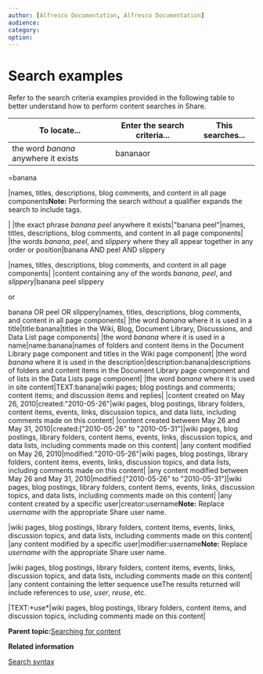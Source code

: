 ```yaml
---
author: [Alfresco Documentation, Alfresco Documentation]
audience: 
category: 
option: 
---
```


# Search examples

Refer to the search criteria examples provided in the following table to better understand how to perform content searches in Share.

|To locate...|Enter the search criteria...|This searches...|
|------------|----------------------------|----------------|
|the word *banana* anywhere it exists|bananaor

=banana

|names, titles, descriptions, blog comments, and content in all page components**Note:** Performing the search without a qualifier expands the search to include tags.

|
|the exact phrase *banana peel* anywhere it exists|"banana peel"|names, titles, descriptions, blog comments, and content in all page components|
|the words *banana*, *peel*, and *slippery* where they all appear together in any order or position|banana AND peel AND slippery

|names, titles, descriptions, blog comments, and content in all page components|
|content containing any of the words *banana*, *peel*, and *slippery*|banana peel slippery

or

banana OR peel OR slippery|names, titles, descriptions, blog comments, and content in all page components|
|the word *banana* where it is used in a title|title:banana|titles in the Wiki, Blog, Document Library, Discussions, and Data List page components|
|the word *banana* where it is used in a name|name:banana|names of folders and content items in the Document Library page component and titles in the Wiki page component|
|the word *banana* where it is used in the description|description:banana|descriptions of folders and content items in the Document Library page component and of lists in the Data Lists page component|
|the word *banana* where it is used in site content|TEXT:banana|wiki pages; blog postings and comments; content items; and discussion items and replies|
|content created on May 26, 2010|created:"2010-05-26"|wiki pages, blog postings, library folders, content items, events, links, discussion topics, and data lists, including comments made on this content|
|content created between May 26 and May 31, 2010|created:\["2010-05-26" to "2010-05-31"\]|wiki pages, blog postings, library folders, content items, events, links, discussion topics, and data lists, including comments made on this content|
|any content modified on May 26, 2010|modified:"2010-05-26"|wiki pages, blog postings, library folders, content items, events, links, discussion topics, and data lists, including comments made on this content|
|any content modified between May 26 and May 31, 2010|modified:\["2010-05-26" to "2010-05-31"\]|wiki pages, blog postings, library folders, content items, events, links, discussion topics, and data lists, including comments made on this content|
|any content created by a specific user|creator:username**Note:** Replace *username* with the appropriate Share user name.

|wiki pages, blog postings, library folders, content items, events, links, discussion topics, and data lists, including comments made on this content|
|any content modified by a specific user|modifier:username**Note:** Replace *username* with the appropriate Share user name.

|wiki pages, blog postings, library folders, content items, events, links, discussion topics, and data lists, including comments made on this content|
|any content containing the letter sequence useThe results returned will include references to *use*, *user*, *reuse*, etc.

|TEXT:\*use\*|wiki pages, blog postings, library folders, content items, and discussion topics, including comments made on this content|

**Parent topic:**[Searching for content](../concepts/search-intro.md)

**Related information**  


[Search syntax](rm-searchsyntax-intro.md)

